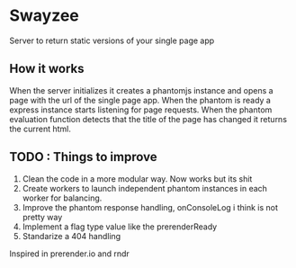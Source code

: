 # Swayzee
Server to return static versions of your single page app

## How it works
When the server initializes it creates a phantomjs instance and opens a page with the url of the single page app. When the phantom is ready a express instance starts listening for page requests. When the phantom evaluation function detects that the title of the page has changed it returns the current html.

## TODO : Things to improve
1. Clean the code in a more modular way. Now works but its shit
2. Create workers to launch independent phantom instances in each worker for balancing.
3. Improve the phantom response handling, onConsoleLog i think is not pretty way
4. Implement a flag type value like the prerenderReady
5. Standarize a 404 handling


Inspired in prerender.io and rndr

